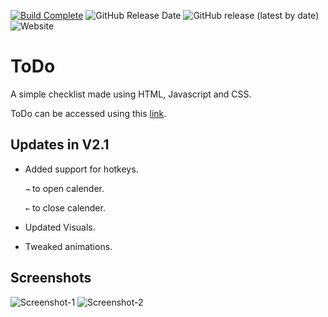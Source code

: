 [![Build Complete](https://img.shields.io/badge/build-passing-brightgreen)](https://todo.admbot.repl.co/)
![GitHub Release Date](https://img.shields.io/github/release-date/adm410/ToDo)
![GitHub release (latest by date)](https://img.shields.io/github/v/release/adm410/ToDo)
![Website](https://img.shields.io/website?url=https%3A%2F%2Ftodo.admbot.repl.co%2F)

# ToDo

A simple checklist made using HTML, Javascript and CSS.

ToDo can be accessed using this [link](https://todo.admbot.repl.co).

## Updates in V2.1

- Added support for hotkeys.

    `→` to open calender.

    `←` to close calender.
- Updated Visuals.
- Tweaked animations.


## Screenshots
![Screenshot-1](https://user-images.githubusercontent.com/90643958/159159180-14e2adf7-2f1b-4bbe-89e4-9ae2267cfa5d.png)
![Screenshot-2](https://user-images.githubusercontent.com/90643958/159159183-1f22298f-fde3-4377-a160-6787088fb269.png)
